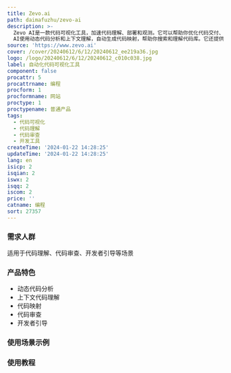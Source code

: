```yaml
---
title: Zevo.ai
path: daimafuzhu/zevo-ai
description: >-
  Zevo AI是一款代码可视化工具，加速代码理解、部署和观测。它可以帮助你优化代码交付、重构和开发流程，适用于传统和现有应用。Zevo
  AI使用动态代码分析和上下文理解，自动生成代码映射，帮助你搜索和理解代码库。它还提供实时代码可视化、代码审查、开发者引导等功能。
source: 'https://www.zevo.ai'
cover: /cover/20240612/6/12/20240612_ee219a36.jpg
logo: /logo/20240612/6/12/20240612_c010c038.jpg
label: 自动化代码可视化工具
component: false
procattr: 5
procattrname: 编程
procform: 1
procformname: 网站
proctype: 1
proctypename: 普通产品
tags:
  - 代码可视化
  - 代码理解
  - 代码审查
  - 开发工具
createTime: '2024-01-22 14:28:25'
updateTime: '2024-01-22 14:28:25'
lang: en
isicp: 2
isqian: 2
iswx: 2
isqq: 2
iscom: 2
price: ''
catname: 编程
sort: 27357
---
```




### 需求人群
适用于代码理解、代码审查、开发者引导等场景

### 产品特色
- 动态代码分析
- 上下文代码理解
- 代码映射
- 代码审查
- 开发者引导

### 使用场景示例


### 使用教程


  
